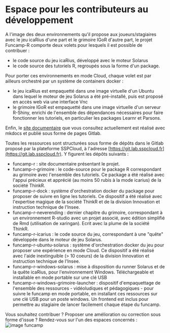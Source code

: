 # Espace pour les contributeurs au développement

A l'image des deux environnements qu'il propose aux joueurs/stagiaires avec le jeu icaRius d'une part et le grimoire IGoR d'autre part, le projet Funcamp-R comporte deux volets pour lesquels il est possible de contribuer :

* le code source du jeu icaRius, développé avec le moteur Solarus
* le code source des tutoriels R, regroupés sous la forme d'un package.

Pour porter ces environnements en mode Cloud, chaque volet est par ailleurs orchestré par un système de containers docker :

* le jeu icaRius est empaquetté dans une image virtuelle d'un Ubuntu dans lequel le moteur de jeu Solarus a été pré-installé, puis est proposé en accès web via une interface Vnc
* le grimoire IGoR est empaquetté dans une image virtuelle d'un serveur R-Shiny, enrichi de l'ensemble des dépendances nécessaires pour faire fonctionner les tutoriels, en particulier les packages Learnr et Parsons.

Enfin, le [site documentaire](http://funcamp-r.pages.lab.sspcloud.fr/funcamp-r) que vous consultez actuellement est réalisé avec mkdocs et publié sous forme de pages Gitlab.

Toutes les ressources sont structurées sous forme de dépôts dans le Gitlab proposé par la plateforme SSPCloud, à l'adresse [https://git.lab.sspcloud.fr](https://git.lab.sspcloud.fr). Y figurent les dépôts suivants :

* funcamp-r : site documentaire présentant le projet. 
* funcamp-r-grimoire : le code-source pour le package R correspondant au grimoire avec l'ensemble des tutoriels. Ce package a été réalisé avec l'appui précieux et apprécié \(au moins 50 rubis à la mode icarius\) de la société ThinkR.
* funcamp-r-dock : système d'orchestration docker du package pour proposer de suivre en ligne les tutoriels. Ce dispositif a été réalisé avec l'expertise magique de la société ThinkR et de la division Innovation et instruction technique de l'Insee.
* funcamp-r-neverending : dernier chapitre du grimoire, correspondant à un environnement R-studio avec un projet associé, avec édition simplifié de Rmd \(utilisation de xaringan\). Ecrit avec la plume de la société ThinkR.
* funcamp-r-icarius : le code source du jeu, correspondant à une "quête" développée dans le moteur de jeu Solarus. 
* funcamp-r-ubuntu-solarus : système d'orchestration docker du jeu pour proposer une expérience en mode Cloud. Ce dispositif a été réalisé avec l'aide inextinguible \(&gt; 10 coeurs\) de la division Innovation et instruction technique de l'Insee.
* funcamp-r-windows-solarus : mise à disposition du runner Solarus et de la quête icaRius, pour l'environnement Windows. Téléchargeable et installable en mode portable sur une clé USB
* funcamp-r-windows-grimoire-launcher : dispositif d'empaquettage de l'ensemble des ressources - vidéoludiques et pédagogiques - pour suivre le funcamp en mode portable,  en installant ces ressources sur une clé USB pour un poste windows. Un frontend est inclus pour permettre au stagiaire de lancer facilement chaque étape du funcamp.

Vous souhaitez contribuer ? Proposer une amélioration ou correction sous forme d'issue ? Rendez-vous sur l'un des espaces concernés : ![image funcamp](.gitbook/assets/repos.png)

